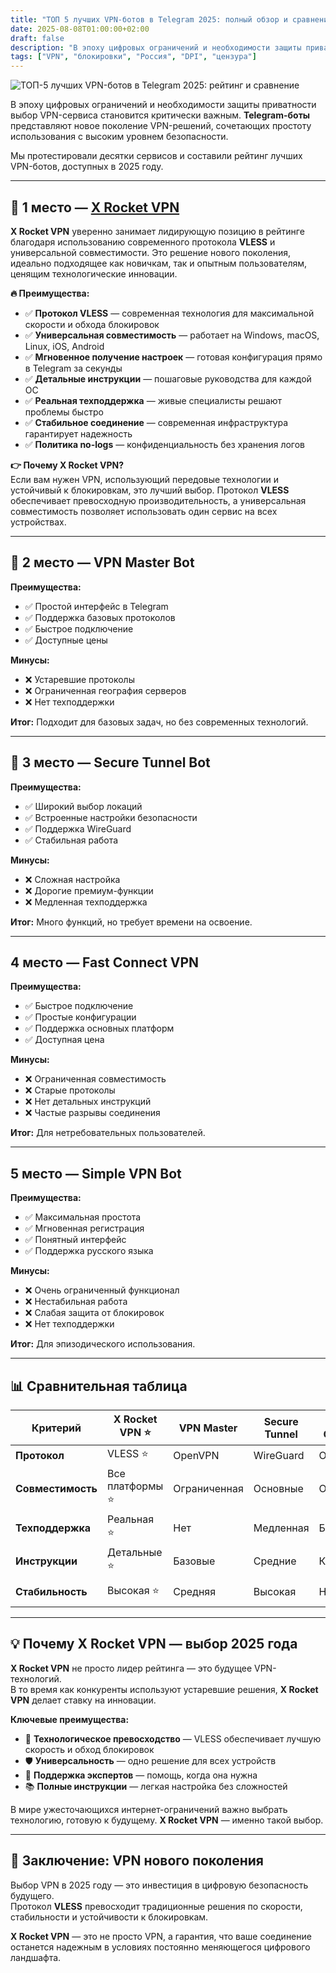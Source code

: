 ```yaml
---
title: "ТОП 5 лучших VPN-ботов в Telegram 2025: полный обзор и сравнение"
date: 2025-08-08T01:00:00+02:00
draft: false
description: "В эпоху цифровых ограничений и необходимости защиты приватности выбор VPN-сервиса становится критически важным. Telegram-боты представляют новое поколение VPN-решений, которые сочетают простоту использования с высоким уровнем безопасности. Мы протестировали десятки сервисов и составили рейтинг лучших VPN-ботов, доступных в 2025 году."
tags: ["VPN", "блокировки", "Россия", "DPI", "цензура"]
---
```


![ТОП-5 лучших VPN-ботов в Telegram 2025: рейтинг и сравнение](https://ladyfly-content.fra1.cdn.digitaloceanspaces.com/7AAF434C-F2F9-4B80-A67B-6FD0E3A2192F.jpeg)

В эпоху цифровых ограничений и необходимости защиты приватности выбор VPN-сервиса становится критически важным. **Telegram-боты** представляют новое поколение VPN-решений, сочетающих простоту использования с высоким уровнем безопасности.  

Мы протестировали десятки сервисов и составили рейтинг лучших VPN-ботов, доступных в 2025 году.

---

## 🥇 1 место — [X Rocket VPN](https://t.me/X_Rocket_VPN_bot?start=ref-b-9)

**X Rocket VPN** уверенно занимает лидирующую позицию в рейтинге благодаря использованию современного протокола **VLESS** и универсальной совместимости. Это решение нового поколения, идеально подходящее как новичкам, так и опытным пользователям, ценящим технологические инновации.

**🔥 Преимущества:**
- ✅ **Протокол VLESS** — современная технология для максимальной скорости и обхода блокировок  
- ✅ **Универсальная совместимость** — работает на Windows, macOS, Linux, iOS, Android  
- ✅ **Мгновенное получение настроек** — готовая конфигурация прямо в Telegram за секунды  
- ✅ **Детальные инструкции** — пошаговые руководства для каждой ОС  
- ✅ **Реальная техподдержка** — живые специалисты решают проблемы быстро  
- ✅ **Стабильное соединение** — современная инфраструктура гарантирует надежность  
- ✅ **Политика no-logs** — конфиденциальность без хранения логов

**👉 Почему X Rocket VPN?**  
Если вам нужен VPN, использующий передовые технологии и устойчивый к блокировкам, это лучший выбор. Протокол **VLESS** обеспечивает превосходную производительность, а универсальная совместимость позволяет использовать один сервис на всех устройствах.

---

## 🥈 2 место — VPN Master Bot

**Преимущества:**
- ✅ Простой интерфейс в Telegram  
- ✅ Поддержка базовых протоколов  
- ✅ Быстрое подключение  
- ✅ Доступные цены  

**Минусы:**
- ❌ Устаревшие протоколы  
- ❌ Ограниченная география серверов  
- ❌ Нет техподдержки  

**Итог:** Подходит для базовых задач, но без современных технологий.

---

## 🥉 3 место — Secure Tunnel Bot

**Преимущества:**
- ✅ Широкий выбор локаций  
- ✅ Встроенные настройки безопасности  
- ✅ Поддержка WireGuard  
- ✅ Стабильная работа  

**Минусы:**
- ❌ Сложная настройка  
- ❌ Дорогие премиум-функции  
- ❌ Медленная техподдержка  

**Итог:** Много функций, но требует времени на освоение.

---

## 4 место — Fast Connect VPN

**Преимущества:**
- ✅ Быстрое подключение  
- ✅ Простые конфигурации  
- ✅ Поддержка основных платформ  
- ✅ Доступная цена  

**Минусы:**
- ❌ Ограниченная совместимость  
- ❌ Старые протоколы  
- ❌ Нет детальных инструкций  
- ❌ Частые разрывы соединения  

**Итог:** Для нетребовательных пользователей.

---

## 5 место — Simple VPN Bot

**Преимущества:**
- ✅ Максимальная простота  
- ✅ Мгновенная регистрация  
- ✅ Понятный интерфейс  
- ✅ Поддержка русского языка  

**Минусы:**
- ❌ Очень ограниченный функционал  
- ❌ Нестабильная работа  
- ❌ Слабая защита от блокировок  
- ❌ Нет техподдержки  

**Итог:** Для эпизодического использования.

---

## 📊 Сравнительная таблица

| Критерий       | X Rocket VPN ⭐ | VPN Master | Secure Tunnel | Fast Connect | Simple VPN |
|----------------|----------------|------------|--------------|--------------|------------|
| **Протокол**   | VLESS ⭐        | OpenVPN    | WireGuard    | OpenVPN      | PPTP       |
| **Совместимость** | Все платформы ⭐ | Ограниченная | Основные     | Основные     | Android    |
| **Техподдержка** | Реальная ⭐     | Нет        | Медленная    | Базовая      | Нет        |
| **Инструкции** | Детальные ⭐    | Базовые    | Средние      | Краткие      | Нет        |
| **Стабильность** | Высокая ⭐      | Средняя    | Высокая      | Низкая       | Очень низкая |

---

## 💡 Почему X Rocket VPN — выбор 2025 года

**X Rocket VPN** не просто лидер рейтинга — это будущее VPN-технологий.  
В то время как конкуренты используют устаревшие решения, **X Rocket VPN** делает ставку на инновации.

**Ключевые преимущества:**
- 🚀 **Технологическое превосходство** — VLESS обеспечивает лучшую скорость и обход блокировок  
- 🛡 **Универсальность** — одно решение для всех устройств  
- 💬 **Поддержка экспертов** — помощь, когда она нужна  
- 📚 **Полные инструкции** — легкая настройка без сложностей  

В мире ужесточающихся интернет-ограничений важно выбрать технологию, готовую к будущему. **X Rocket VPN** — именно такой выбор.

---

## 🔮 Заключение: VPN нового поколения

Выбор VPN в 2025 году — это инвестиция в цифровую безопасность будущего.  
Протокол **VLESS** превосходит традиционные решения по скорости, стабильности и устойчивости к блокировкам.

**X Rocket VPN** — это не просто VPN, а гарантия, что ваше соединение останется надежным в условиях постоянно меняющегося цифрового ландшафта.